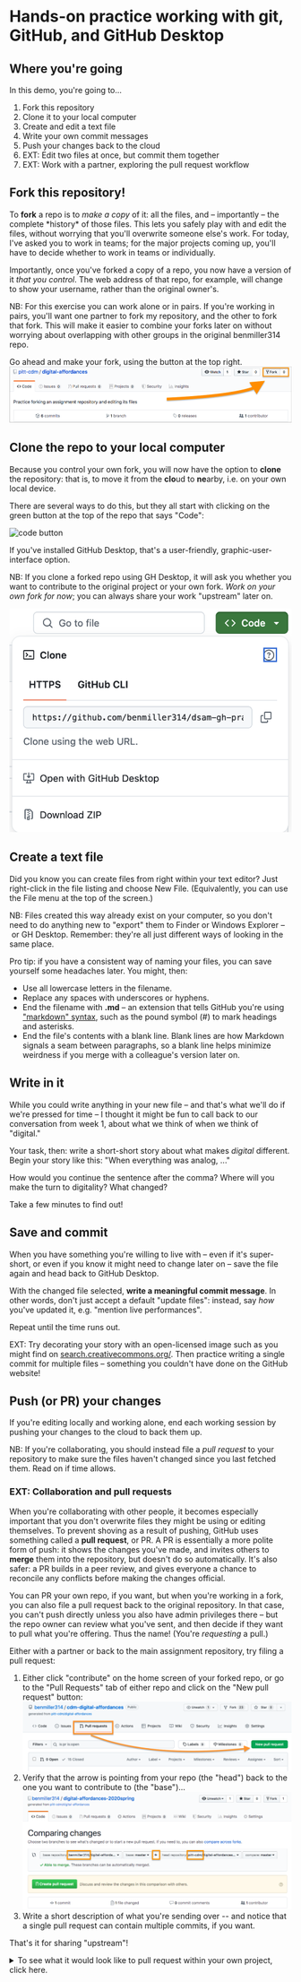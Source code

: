 # Hands-on practice working with git, GitHub, and GitHub Desktop

## Where you're going
In this demo, you're going to...

1. Fork this repository
2. Clone it to your local computer
3. Create and edit a text file
4. Write your own commit messages
5. Push your changes back to the cloud
6. EXT: Edit two files at once, but commit them together
7. EXT: Work with a partner, exploring the pull request workflow


## Fork this repository!
To **fork** a repo is to _make a copy_ of it: all the files, and – importantly – the complete \*history\* of those files. This lets you safely play with and edit the files, without worrying that you'll overwrite someone else's work. For today, I've asked you to work in teams; for the major projects coming up, you'll have to decide whether to work in teams or individually.

Importantly, once you've forked a copy of a repo, you now have a version of it _that you control_. The web address of that repo, for example, will change to show your username, rather than the original owner's.

NB: For this exercise you can work alone or in pairs. If you're working in pairs, you'll want one partner to fork my repository, and the other to fork that fork. This will make it easier to combine your forks later on without worrying about overlapping with other groups in the original benmiller314 repo.

Go ahead and make your fork, using the button at the top right. ![location of fork button in github](img/github-fork-button.png)


## Clone the repo to your local computer

Because you control your own fork, you will now have the option to **clone** the repository: that is, to move it from the **clo**ud to **ne**arby, i.e. on your own local device.

There are several ways to do this, but they all start with clicking on the green button at the top of the repo that says "Code":

![code button](img/github-code-button-for-cloning.png)

If you've installed GitHub Desktop, that's a user-friendly, graphic-user-interface option.  

NB: If you clone a forked repo using GH Desktop, it will ask you whether you want to contribute to the original project or your own fork. _Work on your own fork for now_; you can always share your work "upstream" later on.

![code button expanded to show options, including Open in GitHub Desktop](img/github-code-button-expanded.png)

## Create a text file

Did you know you can create files from right within your text editor? Just right-click in the file listing and choose New File. (Equivalently, you can use the File menu at the top of the screen.)

NB: Files created this way already exist on your computer, so you don't need to do anything new to "export" them to Finder or Windows Explorer – or GH Desktop. Remember: they're all just different ways of looking in the same place.

Pro tip: if you have a consistent way of naming your files, you can save yourself some headaches later. You might, then:
- Use all lowercase letters in the filename.
- Replace any spaces with underscores or hyphens.
- End the filename with **.md** – an extension that tells GitHub you're using ["markdown" syntax](https://guides.github.com/features/mastering-markdown/), such as the pound symbol (#) to mark headings and asterisks.
- End the file's contents with a blank line.  Blank lines are how Markdown signals a seam between paragraphs, so a blank line helps minimize weirdness if you merge with a colleague's version later on.

## Write in it

While you could write anything in your new file – and that's what we'll do if we're pressed for time – I thought it might be fun to call back to our conversation from week 1, about what we think of when we think of "digital."

Your task, then: write a short-short story about what makes *digital* different. Begin your story like this: "When everything was analog, ..."

How would you continue the sentence after the comma? Where will you make the turn to digitality? What changed?

Take a few minutes to find out!

## Save and commit

When you have something you're willing to live with – even if it's super-short, or even if you know it might need to change later on – save the file again and head back to GitHub Desktop.

With the changed file selected, **write a meaningful commit message**. In other words, don't just accept a default "update files": instead, say *how* you've updated it, e.g. "mention live performances".

Repeat until the time runs out.

EXT: Try decorating your story with an open-licensed image such as you might find on [search.creativecommons.org/](https://search.creativecommons.org/). Then practice writing a single commit for multiple files – something you couldn't have done on the GitHub website!

## Push (or PR) your changes

If you're editing locally and working alone, end each working session by pushing your changes to the cloud to back them up.

NB: If you're collaborating, you should instead file a _pull request_ to your repository to make sure the files haven't changed since you last fetched them. Read on if time allows.

### EXT: Collaboration and pull requests

When you're collaborating with other people, it becomes especially important that you don't overwrite files they might be using or editing themselves. To prevent shoving as a result of pushing, GitHub uses something called a **pull request**, or PR. A PR is essentially a more polite form of push: it shows the changes you've made, and invites others to **merge** them into the repository, but doesn't do so automatically. It's also safer: a PR builds in a peer review, and gives everyone a chance to reconcile any conflicts before making the changes official.

You can PR your own repo, if you want, but when you're working in a fork, you can also file a pull request back to the original repository. In that case, you can't push directly unless you also have admin privileges there – but the repo owner can review what you've sent, and then decide if they want to pull what you're offering. Thus the name! (You're *requesting* a pull.)

Either with a partner or back to the main assignment repository, try filing a pull request:

1. Either click "contribute" on the home screen of your forked repo, or go to the "Pull Requests" tab of either repo and click on the "New pull request" button: ![upstream pull request 2](img/github-upstream-pull-request-2.png)
2. Verify that the arrow is pointing from your repo (the "head") back to the one you want to contribute to (the "base")... ![upstream pull request 3](img/github-upstream-pull-request-3.png)
3. Write a short description of what you're sending over -- and notice that a single pull request can contain multiple commits, if you want.

That's it for sharing "upstream"!

<details><summary>To see what it would look like to pull request within your own project, click here.</summary>
<h3>GH Pull requests as / instead of commits</h3>
The merge and review process just takes you through a series of prompts and buttons; in the middle, you can write back and forth just as you can on the issue queue. Here's how it would look:

<figure><img src="img/github-pull-request-sequence-with-arrows.png" alt="Six panels illustrating the steps in the caption"/>
<figcaption><ol><li>Top left. Instead of committing directly, you have the option to create a new branch and start a pull request.</li><li>Top right. Confirm the branches and direction of the proposed pull, and write a note to your partners about what you're proposing.</li><li>Middle left. GitHub will attempt to find conflicts.</li><li>Middle right. If there are none, your job is simple! Just decide whether to merge. (If there are, I recommend Atom as a tool to resolve them.)</li><li>Bottom left. The merge becomes a new commit in the destination repository, so you get to write a new commit message. Make it meaningful!</li><li>After the merge, you will be prompted to delete the source branch, since its contents are now integrated.</li></ul>
</figure>
</details>

